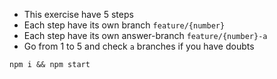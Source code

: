 - This exercise have 5 steps
- Each step have its own branch `feature/{number}`
- Each step have its own answer-branch `feature/{number}-a`
- Go from 1 to 5 and check `a` branches if you have doubts

`npm i && npm start`
